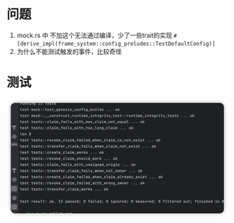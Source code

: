 # 问题
1. mock.rs 中 不加这个无法通过编译，少了一些trait的实现
   `#[derive_impl(frame_system::config_preludes::TestDefaultConfig)]`
2. 为什么不能测试触发的事件，比较奇怪
# 测试
![img.png](img.png)